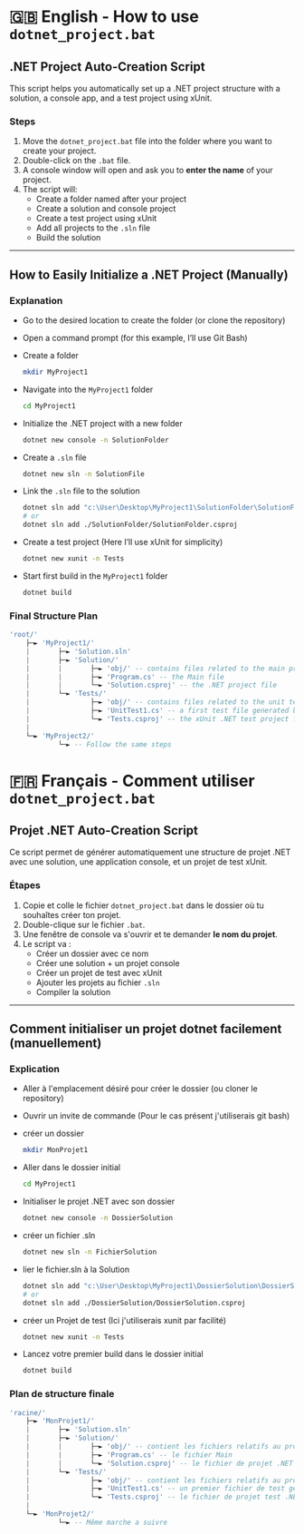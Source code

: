 # 🇬🇧 English - How to use `dotnet_project.bat`
## .NET Project Auto-Creation Script
This script helps you automatically set up a .NET project structure with a solution, a console app, and a test project using xUnit.

### Steps
1. Move the `dotnet_project.bat` file into the folder where you want to create your project.
2. Double-click on the `.bat` file.
3. A console window will open and ask you to **enter the name** of your project.
4. The script will:
   - Create a folder named after your project
   - Create a solution and console project
   - Create a test project using xUnit
   - Add all projects to the `.sln` file
   - Build the solution
__________________________________________________________________________________

## How to Easily Initialize a .NET Project (Manually)
### Explanation
- Go to the desired location to create the folder (or clone the repository)  
- Open a command prompt (for this example, I’ll use Git Bash)  

- Create a folder
    ```bash
    mkdir MyProject1
    ```

- Navigate into the `MyProject1` folder
    ```bash
    cd MyProject1
    ```

- Initialize the .NET project with a new folder
    ```bash
    dotnet new console -n SolutionFolder
    ```

- Create a `.sln` file
    ```bash
    dotnet new sln -n SolutionFile
    ```

- Link the `.sln` file to the solution
    ```bash
    dotnet sln add "c:\User\Desktop\MyProject1\SolutionFolder\SolutionFolder.csproj"
    # or
    dotnet sln add ./SolutionFolder/SolutionFolder.csproj
    ```

- Create a test project (Here I’ll use xUnit for simplicity)
    ```bash
    dotnet new xunit -n Tests
    ```

- Start first build in the `MyProject1` folder
    ```bash
    dotnet build
    ```

### Final Structure Plan
```lua
'root/'
    ├─► 'MyProject1/'
    |       ├─► 'Solution.sln'
    |       ├─► 'Solution/'
    |       |       ├─► 'obj/' -- contains files related to the main project
    |       |       ├─► 'Program.cs' -- the Main file
    |       |       └─► 'Solution.csproj' -- the .NET project file
    |       └─► 'Tests/'
    |               ├─► 'obj/' -- contains files related to the unit test project
    |               ├─► 'UnitTest1.cs' -- a first test file generated by dotnet during xUnit initialization
    |               └─► 'Tests.csproj' -- the xUnit .NET test project file
    |
    └─► 'MyProject2/'
            └─► -- Follow the same steps
```

# 🇫🇷 Français - Comment utiliser `dotnet_project.bat`
## Projet .NET Auto-Creation Script
Ce script permet de générer automatiquement une structure de projet .NET avec une solution, une application console, et un projet de test xUnit.

### Étapes
1. Copie et colle le fichier `dotnet_project.bat` dans le dossier où tu souhaîtes créer ton projet.
2. Double-clique sur le fichier `.bat`.
3. Une fenêtre de console va s'ouvrir et te demander **le nom du projet**.
4. Le script va :
   - Créer un dossier avec ce nom
   - Créer une solution + un projet console
   - Créer un projet de test avec xUnit
   - Ajouter les projets au fichier `.sln`
   - Compiler la solution
__________________________________________________________________________________


## Comment initialiser un projet dotnet facilement (manuellement)
### Explication
- Aller à l'emplacement désiré pour créer le dossier (ou cloner le repository)
- Ouvrir un invite de commande (Pour le cas présent j'utiliserais git bash)

- créer un dossier 
    ```bash
    mkdir MonProjet1
    ```

- Aller dans le dossier initial
    ```bash
    cd MyProject1
    ```

- Initialiser le projet .NET avec son dossier
    ```bash
    dotnet new console -n DossierSolution
    ```

- créer un fichier .sln
    ```bash
    dotnet new sln -n FichierSolution
    ```

- lier le fichier.sln à la Solution
    ```bash
    dotnet sln add "c:\User\Desktop\MyProject1\DossierSolution\DossierSolution.csproj"
    # or
    dotnet sln add ./DossierSolution/DossierSolution.csproj
    ```

- créer un Projet de test (Ici j'utiliserais xunit par facilité)
    ```bash
    dotnet new xunit -n Tests
    ```

- Lancez votre premier build dans le dossier initial
    ```bash
    dotnet build
    ```

### Plan de structure finale
```lua
'racine/'
    ├─► 'MonProjet1/'
    |       ├─► 'Solution.sln'
    |       ├─► 'Solution/'
    |       |       ├─► 'obj/' -- contient les fichiers relatifs au projet
    |       |       ├─► 'Program.cs' -- le fichier Main
    |       |       └─► 'Solution.csproj' -- le fichier de projet .NET
    |       └─► 'Tests/'
    |               ├─► 'obj/' -- contient les fichiers relatifs au projet de test unitaires
    |               ├─► 'UnitTest1.cs' -- un premier fichier de test generé par dotnet lors de l'initialisation de xunit
    |               └─► 'Tests.csproj' -- le fichier de projet test .NET xunit
    |
    └─► 'MonProjet2/'
            └─► -- Même marche a suivre 

``` 